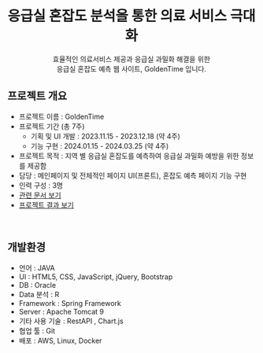 # <center> 응급실 혼잡도 분석을 통한 의료 서비스 극대화 </center>
<center>효율적인 의료서비스 제공과 응급실 과밀화 해결을 위한<br></center>   
<center>응급실 혼잡도 예측 웹 사이트, GoldenTime 입니다.</center>

   
## 프로젝트 개요
* 프로젝트 이름 : GoldenTime
* 프로젝트 기간 (총 7주)
   - 기획 및 UI 개발 : 2023.11.15 - 2023.12.18 (약 4주)
   - 기능 구현 : 2024.01.15 - 2024.03.25 (약 4주)
* 프로젝트 목적 : 지역 별 응급실 혼잡도를 예측하여 응급실 과밀화 예방을 위한 정보를 제공함
* 담당 : 메인페이지 및 전체적인 페이지 UI(프론트), 혼잡도 예측 페이지 기능 구현
* 인력 구성 : 3명
* [관련 문서 보기](https://github.com/doHand/Project/tree/main/Documentation)
* [프로젝트 결과 보기](http://43.203.78.27:8080/)
<br>

## 개발환경
-	언어 : JAVA
-	UI : HTML5, CSS, JavaScript, jQuery, Bootstrap
-	DB : Oracle
-	Data 분석 : R
-	Framework : Spring Framework
-	Server : Apache Tomcat 9
-	기타 사용 기술 : RestAPI , Chart.js
-	협업 툴 : Git
-  배포 : AWS, Linux, Docker

